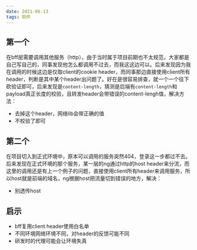 ```yaml
---
date: 2021-06-13
tags: 软件
---
```


## 第一个

在bff层需要调用其他服务（http），由于当时属于项目前期也不太规范，大家都是自己写自己的，同事发现他怎么都调用不过去，而我这这边可以。后来发现因为我在调用的时候这边是仅取client的cookie header，而同事那边直接使用client所有header，判断是其中某个header出问题了。好在是很容易排查，就一个一个往下砍验证即可，后来发现是`content-length`，猜测是后端有`content-length`和payload真正长度的校验，且转发header会带错误的content-lengh值，解决方法：

- 去掉这个header，网络lib会带正确的值
- 不校验了即可

## 第二个

在项目切入到正式环境中，原本可以调用的服务突然404，登录这一步都过不去。后来发现在正式环境的那个服务，某一层的ng通过http的host header来分流，而这里的调用还是有上一个例子的问题，直接使用client所有header来调用服务，所以host就是前端的域名，ng根据host把流量切到错误的地方，解决：

- 别透传host

## 启示

- bff复用client header使用白名单
- 不同环境网络环境不同，对header的反馈可能不同
- 研发时的代理可能会让环境失真